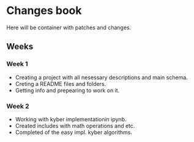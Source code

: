 # Changes book

Here will be container with patches and changes.

## Weeks

### Week 1

- Creating a project with all nesessary descriptions and main schema.
- Creting a README files and folders.
- Getting info and prepearing to work on it.

### Week 2

- Working with kyber implementationin ipynb.
- Created includes with math operations and etc.
- Completed of the easy impl. kyber algorithms.